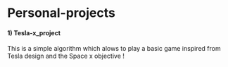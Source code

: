 # Personal-projects
#### 1) Tesla-x_project
This is a simple algorithm which alows to play a basic game inspired from Tesla design and the Space x objective !
